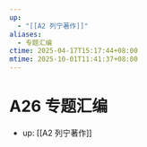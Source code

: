 ```yaml
---
up:
  - "[[A2 列宁著作]]"
aliases:
  - 专题汇编
ctime: 2025-04-17T15:17:44+08:00
mtime: 2025-10-01T11:41:37+08:00
---
```


# A26 专题汇编

- up: [[A2 列宁著作]]
